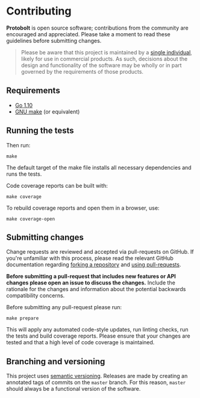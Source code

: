 # Contributing

**Protobolt** is open source software; contributions from the community are
encouraged and appreciated. Please take a moment to read these guidelines
before submitting changes.

> Please be aware that this project is maintained by a [single individual](https://github.com/jmalloc),
likely for use in commercial products. As such, decisions about the design and
functionality of the software may be wholly or in part governed by the
requirements of those products.

## Requirements

- [Go 1.10](https://golang.org/)
- [GNU make](https://www.gnu.org/software/make/) (or equivalent)

## Running the tests

Then run:

    make

The default target of the make file installs all necessary dependencies and runs
the tests.

Code coverage reports can be built with:

    make coverage

To rebuild coverage reports and open them in a browser, use:

    make coverage-open

## Submitting changes

Change requests are reviewed and accepted via pull-requests on GitHub. If you're
unfamiliar with this process, please read the relevant GitHub documentation
regarding [forking a repository](https://help.github.com/articles/fork-a-repo)
and [using pull-requests](https://help.github.com/articles/using-pull-requests).

**Before submitting a pull-request that includes new features or API changes
please open an issue to discuss the changes.** Include the rationale for the
changes and information about the potential backwards compatibility concerns.

Before submitting any pull-request please run:

    make prepare

This will apply any automated code-style updates, run linting checks, run the
tests and build coverage reports. Please ensure that your changes are tested and
that a high level of code coverage is maintained.

## Branching and versioning

This project uses [semantic versioning](https://semver.org). Releases are made
by creating an annotated tags of commits on the `master` branch. For this
reason, `master` should always be a functional version of the software.
